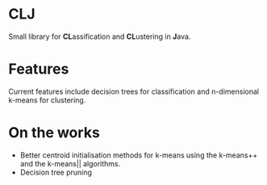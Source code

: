 # CLJ
Small library for <b>CL</b>assification and <b>CL</b>ustering in <b>J</b>ava.

# Features
Current features include decision trees for classification and n-dimensional k-means for clustering.

# On the works
 - Better centroid initialisation methods for k-means using the k-means++ and the k-means|| algorithms. 
 - Decision tree pruning
